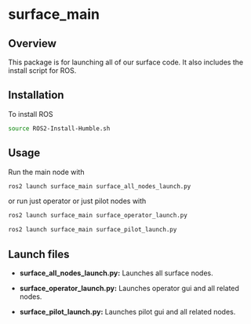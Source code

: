 # surface_main

## Overview

This package is for launching all of our surface code. It also includes the install script for ROS.

## Installation

To install ROS

```bash
source ROS2-Install-Humble.sh
```

## Usage

Run the main node with

```bash
ros2 launch surface_main surface_all_nodes_launch.py
```

or run just operator or just pilot nodes with

```bash
ros2 launch surface_main surface_operator_launch.py
```

```bash
ros2 launch surface_main surface_pilot_launch.py
```

## Launch files

* **surface_all_nodes_launch.py:** Launches all surface nodes.

* **surface_operator_launch.py:** Launches operator gui and all related nodes.

* **surface_pilot_launch.py:** Launches pilot gui and all related nodes.
